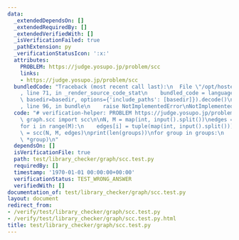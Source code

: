 ```yaml
---
data:
  _extendedDependsOn: []
  _extendedRequiredBy: []
  _extendedVerifiedWith: []
  _isVerificationFailed: true
  _pathExtension: py
  _verificationStatusIcon: ':x:'
  attributes:
    PROBLEM: https://judge.yosupo.jp/problem/scc
    links:
    - https://judge.yosupo.jp/problem/scc
  bundledCode: "Traceback (most recent call last):\n  File \"/opt/hostedtoolcache/PyPy/3.7.13/x64/site-packages/onlinejudge_verify/documentation/build.py\"\
    , line 71, in _render_source_code_stat\n    bundled_code = language.bundle(stat.path,\
    \ basedir=basedir, options={'include_paths': [basedir]}).decode()\n  File \"/opt/hostedtoolcache/PyPy/3.7.13/x64/site-packages/onlinejudge_verify/languages/python.py\"\
    , line 96, in bundle\n    raise NotImplementedError\nNotImplementedError\n"
  code: "# verification-helper: PROBLEM https://judge.yosupo.jp/problem/scc\n\nfrom\
    \ graph.scc import scc\n\nN, M = map(int, input().split())\nedges = [None] * M\n\
    for i in range(M):\n    edges[i] = tuple(map(int, input().split()))\n\ngroups\
    \ = scc(N, M, edges)\nprint(len(groups))\nfor group in groups:\n    print(len(group),\
    \ *group)\n"
  dependsOn: []
  isVerificationFile: true
  path: test/library_checker/graph/scc.test.py
  requiredBy: []
  timestamp: '1970-01-01 00:00:00+00:00'
  verificationStatus: TEST_WRONG_ANSWER
  verifiedWith: []
documentation_of: test/library_checker/graph/scc.test.py
layout: document
redirect_from:
- /verify/test/library_checker/graph/scc.test.py
- /verify/test/library_checker/graph/scc.test.py.html
title: test/library_checker/graph/scc.test.py
---
```


